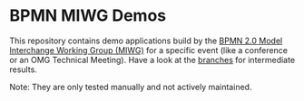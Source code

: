 BPMN MIWG Demos
===============

This repository contains demo applications build by the [BPMN 2.0 Model Interchange Working Group (MIWG)](http://www.omgwiki.org/bpmn-miwg/)
for a specific event (like a conference or an OMG Technical Meeting). Have a look at the [branches](https://github.com/bpmn-miwg/bpmn-miwg-demos/branches) for intermediate results.

Note: They are only tested manually and not actively maintained.
